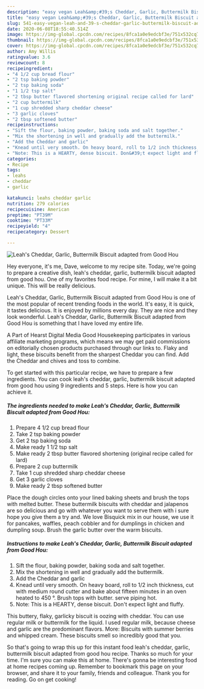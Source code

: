 ```yaml
---
description: "easy vegan Leah&amp;#39;s Cheddar, Garlic, Buttermilk Biscuit adapted from Good Hou recipes | how to cook Leah&amp;#39;s Cheddar, Garlic, Buttermilk Biscuit adapted from Good Hou"
title: "easy vegan Leah&amp;#39;s Cheddar, Garlic, Buttermilk Biscuit adapted from Good Hou recipes | how to cook Leah&amp;#39;s Cheddar, Garlic, Buttermilk Biscuit adapted from Good Hou"
slug: 541-easy-vegan-leah-and-39-s-cheddar-garlic-buttermilk-biscuit-adapted-from-good-hou-recipes-how-to-cook-leah-and-39-s-cheddar-garlic-buttermilk-biscuit-adapted-from-good-hou
date: 2020-06-08T18:55:40.514Z
image: https://img-global.cpcdn.com/recipes/8fca1a0e9edcbf3e/751x532cq70/leahs-cheddar-garlic-buttermilk-biscuit-adapted-from-good-hou-recipe-main-photo.jpg
thumbnail: https://img-global.cpcdn.com/recipes/8fca1a0e9edcbf3e/751x532cq70/leahs-cheddar-garlic-buttermilk-biscuit-adapted-from-good-hou-recipe-main-photo.jpg
cover: https://img-global.cpcdn.com/recipes/8fca1a0e9edcbf3e/751x532cq70/leahs-cheddar-garlic-buttermilk-biscuit-adapted-from-good-hou-recipe-main-photo.jpg
author: Amy Willis
ratingvalue: 3.6
reviewcount: 8
recipeingredient:
- "4 1/2 cup bread flour"
- "2 tsp baking powder"
- "2 tsp baking soda"
- "1 1/2 tsp salt"
- "2 tbsp butter flavored shortening original recipe called for lard"
- "2 cup buttermilk"
- "1 cup shredded sharp cheddar cheese"
- "3 garlic cloves"
- "2 tbsp softened butter"
recipeinstructions:
- "Sift the flour, baking powder, baking soda and salt together."
- "Mix the shortening in well and gradually add the buttermilk."
- "Add the Cheddar and garlic"
- "Knead until very smooth. On heavy board, roll to 1/2 inch thickness, cut with medium round cutter and bake about fifteen minutes in an oven heated to 450 °. Brush tops with butter. serve piping hot."
- "Note: This is a HEARTY, dense biscuit. Don&#39;t expect light and fluffy."
categories:
- Recipe
tags:
- leahs
- cheddar
- garlic

katakunci: leahs cheddar garlic 
nutrition: 279 calories
recipecuisine: American
preptime: "PT39M"
cooktime: "PT33M"
recipeyield: "4"
recipecategory: Dessert

---
```



![Leah&#39;s Cheddar, Garlic, Buttermilk Biscuit adapted from Good Hou](https://img-global.cpcdn.com/recipes/8fca1a0e9edcbf3e/751x532cq70/leahs-cheddar-garlic-buttermilk-biscuit-adapted-from-good-hou-recipe-main-photo.jpg)

Hey everyone, it's me, Dave, welcome to my recipe site. Today, we're going to prepare a creative dish, leah&#39;s cheddar, garlic, buttermilk biscuit adapted from good hou. One of my favorites food recipe. For mine, I will make it a bit unique. This will be really delicious.

Leah&#39;s Cheddar, Garlic, Buttermilk Biscuit adapted from Good Hou is one of the most popular of recent trending foods in the world. It's easy, it is quick, it tastes delicious. It is enjoyed by millions every day. They are nice and they look wonderful. Leah&#39;s Cheddar, Garlic, Buttermilk Biscuit adapted from Good Hou is something that I have loved my entire life.

A Part of Hearst Digital Media Good Housekeeping participates in various affiliate marketing programs, which means we may get paid commissions on editorially chosen products purchased through our links to. Flaky and light, these biscuits benefit from the sharpest Cheddar you can find. Add the Cheddar and chives and toss to combine.


To get started with this particular recipe, we have to prepare a few ingredients. You can cook leah&#39;s cheddar, garlic, buttermilk biscuit adapted from good hou using 9 ingredients and 5 steps. Here is how you can achieve it.

<!--inarticleads1-->

##### The ingredients needed to make Leah&#39;s Cheddar, Garlic, Buttermilk Biscuit adapted from Good Hou:

1. Prepare 4 1/2 cup bread flour
1. Take 2 tsp baking powder
1. Get 2 tsp baking soda
1. Make ready 1 1/2 tsp salt
1. Make ready 2 tbsp butter flavored shortening (original recipe called for lard)
1. Prepare 2 cup buttermilk
1. Take 1 cup shredded sharp cheddar cheese
1. Get 3 garlic cloves
1. Make ready 2 tbsp softened butter


Place the dough circles onto your lined baking sheets and brush the tops with melted butter. These buttermilk biscuits with cheddar and jalapenos are so delicious and go with whatever you want to serve them with i sure hope you give them a try and. We love Bisquick mix in our house, we use it for pancakes, waffles, peach cobbler and for dumplings in chicken and dumpling soup. Brush the garlic butter over the warm biscuits. 

<!--inarticleads2-->

##### Instructions to make Leah&#39;s Cheddar, Garlic, Buttermilk Biscuit adapted from Good Hou:

1. Sift the flour, baking powder, baking soda and salt together.
1. Mix the shortening in well and gradually add the buttermilk.
1. Add the Cheddar and garlic
1. Knead until very smooth. On heavy board, roll to 1/2 inch thickness, cut with medium round cutter and bake about fifteen minutes in an oven heated to 450 °. Brush tops with butter. serve piping hot.
1. Note: This is a HEARTY, dense biscuit. Don&#39;t expect light and fluffy.


This buttery, flaky, garlicky biscuit is oozing with cheddar. You can use regular milk or buttermilk for the liquid. I used regular milk, because cheese and garlic are the predominant flavors. More: Biscuits with summer berries and whipped cream. These biscuits smell so incredibly good that you. 

So that's going to wrap this up for this instant food leah&#39;s cheddar, garlic, buttermilk biscuit adapted from good hou recipe. Thanks so much for your time. I'm sure you can make this at home. There's gonna be interesting food at home recipes coming up. Remember to bookmark this page on your browser, and share it to your family, friends and colleague. Thank you for reading. Go on get cooking!
